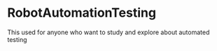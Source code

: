 # RobotAutomationTesting
This used for anyone who want to study and explore about automated testing 
